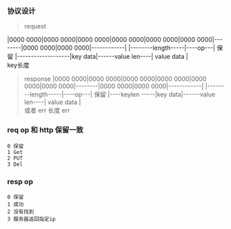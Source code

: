 ### 协议设计

> request

|0000 0000|0000 0000|0000 0000|0000 0000|0000 0000|0000 0000|--------|0000 0000|0000 0000|------------|
|--------length-----|----op---|   保留  |-------------------|key data|------value len----| value data |  
                                           key长度
                      
        
> response
|0000 0000|0000 0000|0000 0000|0000 0000|0000 0000|0000 0000|--------|0000 0000|0000 0000|------------|
|--------length-----|----op---|   保留   |----keylen    -----|key data|------value len----| value data |  
                                                                或者 err 长度        err          
                      
### req op 和 http 保留一致
    0 保留
    1 Get 
    2 PUT
    3 Del
    
    
### resp op 
    0 保留
    1 成功
    2 没有找到
    3 服务器返回指定ip 